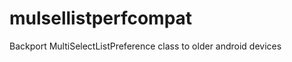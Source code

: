 mulsellistperfcompat
====================

Backport MultiSelectListPreference class to older android devices